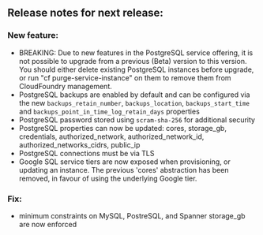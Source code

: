 ## Release notes for next release:

### New feature:
- BREAKING: Due to new features in the PostgreSQL service offering, it is not possible to upgrade from
  a previous (Beta) version to this version. You should either delete existing PostgreSQL instances before upgrade, or
  run "cf purge-service-instance" on them to remove them from CloudFoundry management.
- PostgreSQL backups are enabled by default and can be configured via the new `backups_retain_number`, `backups_location`, `backups_start_time` and `backups_point_in_time_log_retain_days` properties
- PostgreSQL password stored using `scram-sha-256` for additional security
- PostgreSQL properties can now be updated: cores, storage_gb, credentials, authorized_network, authorized_network_id, authorized_networks_cidrs, public_ip
- PostgreSQL connections must be via TLS
- Google SQL service tiers are now exposed when provisioning, or updating an instance. The previous 'cores' abstraction has been removed, in favour of using the underlying Google tier.


### Fix:
- minimum constraints on MySQL, PostreSQL, and Spanner storage_gb are now enforced

